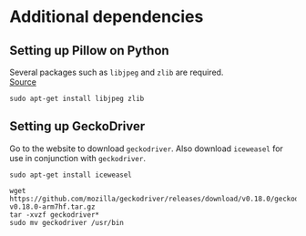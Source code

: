 # Additional dependencies
## Setting up Pillow on Python
Several packages such as `libjpeg` and `zlib` are required.  
[Source](http://pillow.readthedocs.io/en/4.0.x/installation.html#linux-installation)
```
sudo apt-get install libjpeg zlib
```

## Setting up GeckoDriver
Go to the website to download `geckodriver`. Also download `iceweasel` for use in conjunction with `geckodriver`.

```
sudo apt-get install iceweasel

wget https://github.com/mozilla/geckodriver/releases/download/v0.18.0/geckodriver-v0.18.0-arm7hf.tar.gz
tar -xvzf geckodriver*
sudo mv geckodriver /usr/bin
```
